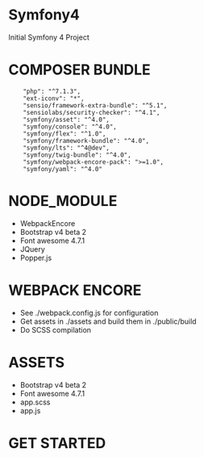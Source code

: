 # Symfony4

Initial Symfony 4 Project

# COMPOSER BUNDLE

        "php": "^7.1.3",
        "ext-iconv": "*",
        "sensio/framework-extra-bundle": "^5.1",
        "sensiolabs/security-checker": "^4.1",
        "symfony/asset": "^4.0",
        "symfony/console": "^4.0",
        "symfony/flex": "^1.0",
        "symfony/framework-bundle": "^4.0",
        "symfony/lts": "^4@dev",
        "symfony/twig-bundle": "^4.0",
        "symfony/webpack-encore-pack": ">=1.0",
        "symfony/yaml": "^4.0"
        
# NODE_MODULE

 - WebpackEncore
 - Bootstrap v4 beta 2
 - Font awesome 4.7.1
 - JQuery
 - Popper.js

# WEBPACK ENCORE

 - See ./webpack.config.js for configuration
 - Get assets in ./assets and build them in ./public/build
 - Do SCSS compilation

# ASSETS

 - Bootstrap v4 beta 2
 - Font awesome 4.7.1
 - app.scss
 - app.js
 
 # GET STARTED
 
 

